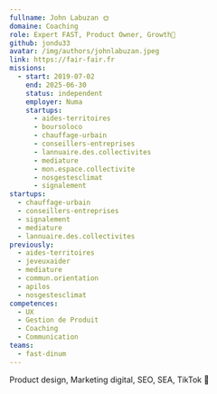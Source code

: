 ```yaml
---
fullname: John Labuzan 🌞
domaine: Coaching
role: Expert FAST, Product Owner, Growth🎯
github: jondu33
avatar: /img/authors/johnlabuzan.jpeg
link: https://fair-fair.fr
missions:
  - start: 2019-07-02
    end: 2025-06-30
    status: independent
    employer: Numa
    startups:
      - aides-territoires
      - boursoloco
      - chauffage-urbain
      - conseillers-entreprises
      - lannuaire.des.collectivites
      - mediature
      - mon.espace.collectivite
      - nosgestesclimat
      - signalement
startups:
  - chauffage-urbain
  - conseillers-entreprises
  - signalement
  - mediature
  - lannuaire.des.collectivites
previously:
  - aides-territoires
  - jeveuxaider
  - mediature
  - commun.orientation
  - apilos
  - nosgestesclimat
competences:
  - UX
  - Gestion de Produit
  - Coaching
  - Communication
teams:
  - fast-dinum
---
```

Product design, Marketing digital, SEO, SEA, TikTok 🤘